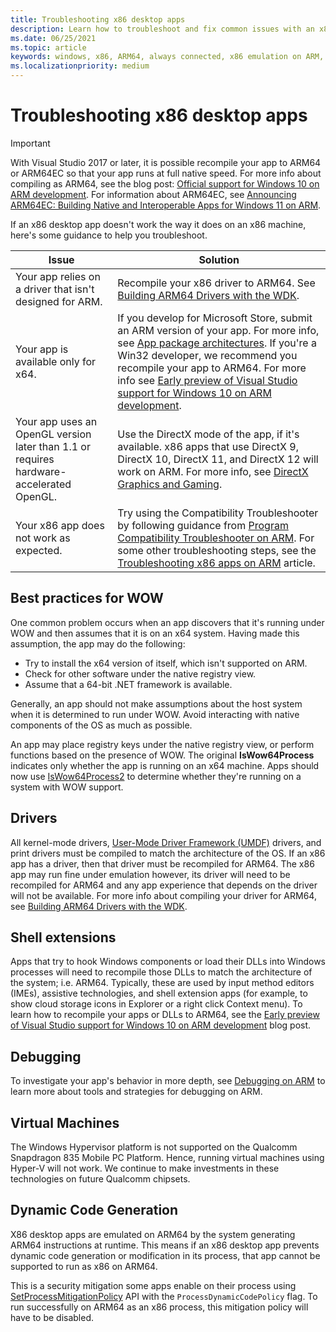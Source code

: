 ```yaml
---
title: Troubleshooting x86 desktop apps
description: Learn how to troubleshoot and fix common issues with an x86 desktop app running on ARM64 including information about drivers, shell extensions, and debugging.
ms.date: 06/25/2021
ms.topic: article
keywords: windows, x86, ARM64, always connected, x86 emulation on ARM, troubleshooting
ms.localizationpriority: medium
---
```


# Troubleshooting x86 desktop apps

>[!IMPORTANT]
> With Visual Studio 2017 or later, it is possible recompile your app to ARM64 or ARM64EC so that your app runs at full native speed. For more info about compiling as ARM64, see the blog post: [Official support for Windows 10 on ARM development](https://blogs.windows.com/buildingapps/2018/11/15/official-support-for-windows-10-on-arm-development). For information about ARM64EC, see [Announcing ARM64EC: Building Native and Interoperable Apps for Windows 11 on ARM](https://aka.ms/arm64ecannounceblog).

If an x86 desktop app doesn't work the way it does on an x86 machine, here's some guidance to help you troubleshoot.

|Issue|Solution|
|-----|--------|
| Your app relies on a driver that isn't designed for ARM. | Recompile your x86 driver to ARM64. See [Building ARM64 Drivers with the WDK](/windows-hardware/drivers/develop/building-arm64-drivers). |
| Your app is available only for x64. | If you develop for Microsoft Store, submit an ARM version of your app. For more info, see [App package architectures](/windows/msix/package/device-architecture). If you're a Win32 developer, we recommend you recompile your app to ARM64. For more info see [Early preview of Visual Studio support for Windows 10 on ARM development](https://blogs.windows.com/buildingapps/2018/05/08/visual-studio-support-for-windows-10-on-arm-development/). |
| Your app uses an OpenGL version later than 1.1 or requires hardware-accelerated OpenGL. | Use the DirectX mode of the app, if it's available. x86 apps that use DirectX 9, DirectX 10, DirectX 11, and DirectX 12 will work on ARM. For more info, see [DirectX Graphics and Gaming](/windows/desktop/directx). |
| Your x86 app does not work as expected. | Try using the Compatibility Troubleshooter by following guidance from [Program Compatibility Troubleshooter on ARM](apps-on-arm-program-compat-troubleshooter.md). For some other troubleshooting steps, see the [Troubleshooting x86 apps on ARM](apps-on-arm-troubleshooting-x86.md) article. |

## Best practices for WOW

One common problem occurs when an app discovers that it's running under WOW and then assumes that it is on an x64 system. Having made this assumption, the app may do the following:

- Try to install the x64 version of itself, which isn't supported on ARM.
- Check for other software under the native registry view.
- Assume that a 64-bit .NET framework is available.

Generally, an app should not make assumptions about the host system when it is determined to run under WOW. Avoid interacting with native components of the OS as much as possible.

An app may place registry keys under the native registry view, or perform functions based on the presence of WOW. The original **IsWow64Process**  indicates only whether the app is running on an x64 machine. Apps should now use [IsWow64Process2](/windows/desktop/api/wow64apiset/nf-wow64apiset-iswow64process2) to determine whether they're running on a system with WOW support. 

## Drivers

All kernel-mode drivers, [User-Mode Driver Framework (UMDF)](/windows-hardware/drivers/wdf/overview-of-the-umdf) drivers, and print drivers must be compiled to match the architecture of the OS. If an x86 app has a driver, then that driver must be recompiled for ARM64. The x86 app may run fine under emulation however, its driver will need to be recompiled for ARM64 and any app experience that depends on the driver will not be available. For more info about compiling your driver for ARM64, see [Building ARM64 Drivers with the WDK](/windows-hardware/drivers/develop/building-arm64-drivers).

## Shell extensions

Apps that try to hook Windows components or load their DLLs into Windows processes will need to recompile those DLLs to match the architecture of the system; i.e. ARM64. Typically, these are used by input method editors (IMEs), assistive technologies, and shell extension apps (for example, to show cloud storage icons in Explorer or a right click Context menu). To learn how to recompile your apps or DLLs to ARM64, see the [Early preview of Visual Studio support for Windows 10 on ARM development](https://blogs.windows.com/buildingapps/2018/05/08/visual-studio-support-for-windows-10-on-arm-development/) blog post.

## Debugging

To investigate your app's behavior in more depth, see [Debugging on ARM](/windows-hardware/drivers/debugger/debugging-arm64) to learn more about tools and strategies for debugging on ARM.

## Virtual Machines

The Windows Hypervisor platform is not supported on the Qualcomm Snapdragon 835 Mobile PC Platform. Hence, running virtual machines using Hyper-V will not work. We continue to make investments in these technologies on future Qualcomm chipsets. 

## Dynamic Code Generation

X86 desktop apps are emulated on ARM64 by the system generating ARM64 instructions at runtime. This means if an x86 desktop app prevents dynamic code generation or modification in its process, that app cannot be supported to run as x86 on ARM64. 

This is a security mitigation some apps enable on their process using [SetProcessMitigationPolicy](/windows/desktop/api/processthreadsapi/nf-processthreadsapi-setprocessmitigationpolicy) API with the `ProcessDynamicCodePolicy` flag. To run successfully on ARM64 as an x86 process, this mitigation policy will have to be disabled.
